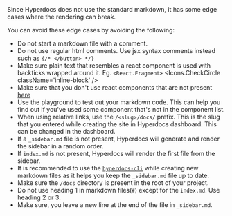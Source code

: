 <Callout type='warning'>
	Since Hyperdocs does not use the standard markdown, it has some edge cases where the rendering can break.
</Callout>

You can avoid these edge cases by avoiding the following:

- Do not start a markdown file with a comment.
- Do not use regular html comments. Use jsx syntax comments instead such as `{/* </button> */}`
- Make sure plain text that resembles a react component is used with backticks wrapped around it. Eg. `<React.Fragment>` <Icons.CheckCircle className='inline-block' />
- Make sure that you don't use react components that are not present [here](/docs/hyperdocs/components)
- Use the playground to test out your markdown code. This can help you find out if you've used some component that's not in the component list.
- When using relative links, use the `/<slug>/docs/` prefix. This is the slug that you entered while creating the site in Hyperdocs dashboard. This can be changed in the dashboard.
- If a `_sidebar.md` file is not present, Hyperdocs will generate and render the sidebar in a random order.
- If `index.md` is not present, Hyperdocs will render the first file from the sidebar.
- It is recommended to use the [`hyperdocs-cli`](https://npm.im/hyperdocs-cli) while creating new markdown files as it helps you keep the `_sidebar.md` file up to date.
- Make sure the `/docs` directory is present in the root of your project.
- Do not use heading 1 in markdown files(`#`) except for the `index.md`. Use heading 2 or 3.
- Make sure, you leave a new line at the end of the file in `_sidebar.md`.
